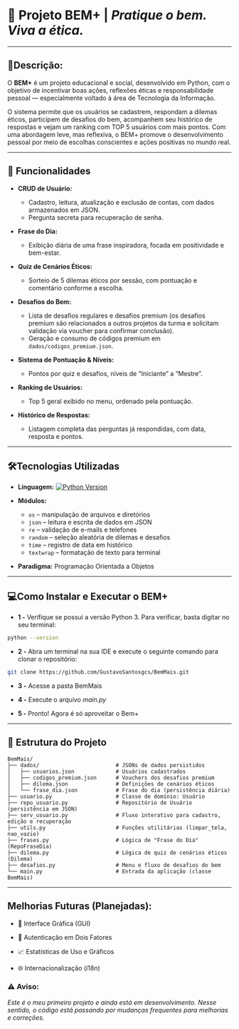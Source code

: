 # 🧠 **Projeto BEM+ | _Pratique o bem. Viva a ética._** 
---

##   📌**Descrição:**

O **BEM+** é um projeto educacional e social, desenvolvido em Python, com o objetivo de incentivar boas ações, reflexões éticas e responsabilidade pessoal — especialmente voltado à área de Tecnologia da Informação.

O sistema permite que os usuários se cadastrem, respondam a dilemas éticos, participem de desafios do bem, acompanhem seu histórico de respostas e vejam um ranking com TOP 5 usuários com mais pontos. Com uma abordagem leve, mas reflexiva, o BEM+ promove o desenvolvimento pessoal por meio de escolhas conscientes e ações positivas no mundo real.

---
## 🚀 **Funcionalidades**

- **CRUD de Usuário:**  
  - Cadastro, leitura, atualização e exclusão de contas, com dados armazenados em JSON.  
  - Pergunta secreta para recuperação de senha.

- **Frase do Dia:**  
  - Exibição diária de uma frase inspiradora, focada em positividade e bem-estar.

- **Quiz de Cenários Éticos:**  
  - Sorteio de 5 dilemas éticos por sessão, com pontuação e comentário conforme a escolha.  

- **Desafios do Bem:**  
  - Lista de desafios regulares e desafios premium (os desafios premium são relacionados a outros projetos da turma e solicitam validação via voucher para confirmar conclusão).  
  - Geração e consumo de códigos premium em `dados/codigos_premium.json`.

- **Sistema de Pontuação & Níveis:**  
  - Pontos por quiz e desafios, níveis de “Iniciante” a “Mestre”.

- **Ranking de Usuários:**  
  - Top 5 geral exibido no menu, ordenado pela pontuação.

- **Histórico de Respostas:**  
  - Listagem completa das perguntas já respondidas, com data, resposta e pontos.

---
## 🛠️**Tecnologias Utilizadas**

- **Linguagem:** [![Python Version](https://img.shields.io/badge/python-3.10+-blue)](https://www.python.org/)

- **Módulos:**  
  - `os` – manipulação de arquivos e diretórios  
  - `json` – leitura e escrita de dados em JSON  
  - `re` – validação de e-mails e telefones  
  - `random` – seleção aleatória de dilemas e desafios  
  - `time` – registro de data em histórico  
  - `textwrap` – formatação de texto para terminal  

- **Paradigma:** Programação Orientada a Objetos 
 
---
##  💻**Como Instalar e Executar o BEM+**

- **1 -** Verifique se possui a versão Python 3.
  Para verificar, basta digitar no seu terminal: 
```bash
python --version
```  
- **2 -** Abra um terminal na sua IDE e execute o seguinte comando para clonar o repositório:

```bash
git clone https://github.com/GustavoSantosgcs/BemMais.git
```

- **3 -** Acesse a pasta BemMais

- **4 -** Execute o arquivo *main.py*

- **5 -** Pronto! Agora é só aproveitar o Bem+

---
## 📁 **Estrutura do Projeto**
```
BemMais/
├── dados/                        # JSONs de dados persistidos
│   ├── usuarios.json             # Usuários cadastrados
│   ├── codigos_premium.json      # Vouchers dos desafios premium
│   ├── dilema.json               # Definições de cenários éticos
│   └── frase_dia.json            # Frase do dia (persistência diária)
├── usuario.py                    # Classe de domínio: Usuário
├── repo_usuario.py               # Repositório de Usuário (persistência em JSON)
├── serv_usuario.py               # Fluxo interativo para cadastro, edição e recuperação
├── utils.py                      # Funções utilitárias (limpar_tela, nao_vazio)
├── frases.py                     # Lógica de "Frase do Dia" (RepoFraseDia)
├── dilema.py                     # Lógica de quiz de cenários éticos (Dilema)
├── desafios.py                   # Menu e fluxo de desafios do bem
└── main.py                       # Entrada da aplicação (classe BemMais)
```
---
## **Melhorias Futuras (Planejadas):**

- 🎨 Interface Gráfica (GUI)

- 🔐 Autenticação em Dois Fatores

- 📈 Estatísticas de Uso e Gráficos

- 🌐 Internacionalização (i18n)


### ⚠️ **Aviso:**
 *Este é o meu primeiro projeto e ainda está em desenvolvimento. Nesse sentido, o código está passando por mudanças frequentes para melhorias e correções.*